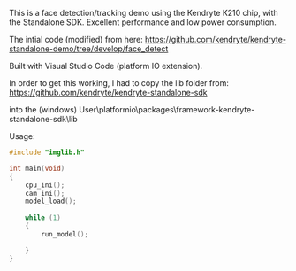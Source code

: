 This is a face detection/tracking demo using the Kendryte K210 chip, with the Standalone SDK. Excellent performance and low power consumption.

The intial code (modified) from here:
https://github.com/kendryte/kendryte-standalone-demo/tree/develop/face_detect

Built with Visual Studio Code (platform IO extension).

In order to get this working, I had to copy the lib folder from:
https://github.com/kendryte/kendryte-standalone-sdk

into the (windows) User\platformio\packages\framework-kendryte-standalone-sdk\lib


Usage:

```c++
#include "imglib.h"

int main(void)
{
    cpu_ini();
    cam_ini();
    model_load();
    
    while (1)
    {
        run_model();

    }
}
```
